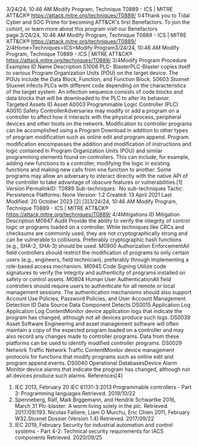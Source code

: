 3/24/24, 10:46 AM Modify Program, Technique T0889 - ICS | MITRE ATT&CK®
https://attack.mitre.org/techniques/T0889/ 1/4Thank you to Tidal Cyber and SOC Prime for becoming ATT&CK's ﬁrst Benefactors. To join the cohort, or learn more about this program visit our
Benefactors page.3/24/24, 10:46 AM Modify Program, Technique T0889 - ICS | MITRE ATT&CK®
https://attack.mitre.org/techniques/T0889/ 2/4Home>Techniques>ICS>Modify Program3/24/24, 10:46 AM Modify Program, Technique T0889 - ICS | MITRE ATT&CK®
https://attack.mitre.org/techniques/T0889/ 3/4Modify Program
Procedure Examples
ID Name Description
S1006 PLC-
BlasterPLC-Blaster copies itself to various Program Organization Units (POU) on the target device. The POUs include the
Data Block, Function, and Function Block. 
S0603 Stuxnet Stuxnet infects PLCs with different code depending on the characteristics of the target system. An infection
sequence consists of code blocks and data blocks that will be downloaded to the PLC to alter its behavior. 
Targeted Assets
ID Asset
A0003 Programmable Logic Controller (PLC)
A0010 Safety ControllerAdversaries may modify or add a program on a controller to affect how it interacts with the physical process, peripheral devices and other
hosts on the network. Modiﬁcation to controller programs can be accomplished using a Program Download in addition to other types of
program modiﬁcation such as online edit and program append.
Program modiﬁcation encompasses the addition and modiﬁcation of instructions and logic contained in Program Organization Units (POU)
 and similar programming elements found on controllers. This can include, for example, adding new functions to a controller, modifying
the logic in existing functions and making new calls from one function to another.
Some programs may allow an adversary to interact directly with the native API of the controller to take advantage of obscure features or
vulnerabilities.[1]
Version PermalinkID: T0889
Sub-techniques:  No sub-techniques
 
Tactic: Persistence
 
Platforms: None
Version: 1.2
Created: 13 April 2021
Last Modiﬁed: 20 October 2023
[2]
[3]3/24/24, 10:46 AM Modify Program, Technique T0889 - ICS | MITRE ATT&CK®
https://attack.mitre.org/techniques/T0889/ 4/4Mitigations
ID Mitigation Description
M0947 Audit Provide the ability to verify the integrity of control logic or programs loaded on a controller. While
techniques like CRCs and checksums are commonly used, they are not cryptographically strong and can
be vulnerable to collisions. Preferably cryptographic hash functions (e.g., SHA-2, SHA-3) should be used.
M0800 Authorization
EnforcementAll ﬁeld controllers should restrict the modiﬁcation of programs to only certain users (e.g., engineers,
ﬁeld technician), preferably through implementing a role-based access mechanism.
M0945 Code Signing Utilize code signatures to verify the integrity and authenticity of programs installed on safety or control
assets.
M0804 Human User
AuthenticationAll ﬁeld controllers should require users to authenticate for all remote or local management sessions.
The authentication mechanisms should also support Account Use Policies, Password Policies, and User
Account Management.
Detection
ID Data Source Data Component Detects
DS0015 Application Log Application Log
ContentMonitor device application logs that indicate the program has changed,
although not all devices produce such logs.
DS0039 Asset Software Engineering and asset management software will often maintain a copy of the
expected program loaded on a controller and may also record any changes
made to controller programs. Data from these platforms can be used to identify
modiﬁed controller programs.
DS0029 Network Traﬃc Network Traﬃc
ContentMonitor device management protocols for functions that modify programs such
as online edit and program append events.
DS0040 Operational DatabasesDevice Alarm Monitor device alarms that indicate the program has changed, although not all
devices produce such alarms.
References[4]
1. IEC 2013, February 20 IEC 61131-3:2013 Programmable
controllers - Part 3: Programming languages Retrieved.
2019/10/22
2. Spenneberg, Ralf, Maik Brggemann, and Hendrik Schwartke
2016, March 31 Plc-blaster: A worm living solely in the plc.
Retrieved. 2017/09/193. Nicolas Falliere, Liam O Murchu, Eric Chien 2011, February
W32.Stuxnet Dossier (Version 1.4) Retrieved. 2017/09/22
4. IEC 2019, February Security for industrial automation and
control systems - Part 4-2: Technical security requirements for
IACS components Retrieved. 2020/09/25